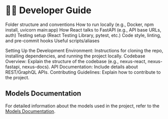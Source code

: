 # 🧑‍💻 Developer Guide

Folder structure and conventions
How to run locally (e.g., Docker, npm install, uvicorn main:app)
How React talks to FastAPI (e.g., API base URLs, auth)
Testing setup (React Testing Library, pytest, etc.)
Code style, linting, and pre-commit hooks
Useful scripts/aliases



Setting Up the Development Environment: Instructions for cloning the repo, installing dependencies, and running the project locally.
Codebase Overview: Explain the structure of the codebase (e.g., nexus-react, nexus-fastapi, nexus-docs).
API Documentation: Include details about REST/GraphQL APIs.
Contributing Guidelines: Explain how to contribute to the project.

## Models Documentation
For detailed information about the models used in the project, refer to the [Models Documentation](models/README.md).